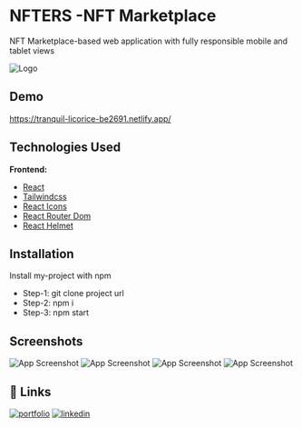 
# NFTERS -NFT Marketplace

NFT Marketplace-based web application with fully responsible mobile and tablet views


![Logo](https://i.ibb.co/RgFQXyM/Capture.png)


## Demo

https://tranquil-licorice-be2691.netlify.app/


## Technologies Used

 **Frontend:**
  - [React](https://reactjs.org/)
  - [Tailwindcss](https://tailwindcss.com/)
  - [React Icons](https://react-icons.github.io/react-icons/)
   - [React Router Dom](https://reactrouter.com/en/main)
   - [React Helmet](https://www.npmjs.com/package/react-helmet)
  



## Installation
Install my-project with npm


- Step-1: git clone project url
- Step-2: npm i
- Step-3: npm start

    
## Screenshots

![App Screenshot](https://i.ibb.co/jfkJg8T/Screenshot-from-2023-12-22-17-31-49.png)
![App Screenshot](https://i.ibb.co/rZNpRH9/Screenshot-from-2023-12-22-17-31-08.png)
![App Screenshot](https://i.ibb.co/VBPNcsS/Screenshot-from-2023-12-22-17-31-37.png)
![App Screenshot](https://i.ibb.co/S6WyZ7y/Screenshot-from-2023-12-22-17-31-25.png)
## 🔗 Links
[![portfolio](https://img.shields.io/badge/my_portfolio-000?style=for-the-badge&logo=ko-fi&logoColor=white)](https://nextjs-my-portfolio-electra51.vercel.app/)
[![linkedin](https://img.shields.io/badge/linkedin-0A66C2?style=for-the-badge&logo=linkedin&logoColor=white)](https://www.linkedin.com/in/safayet-nur/)

